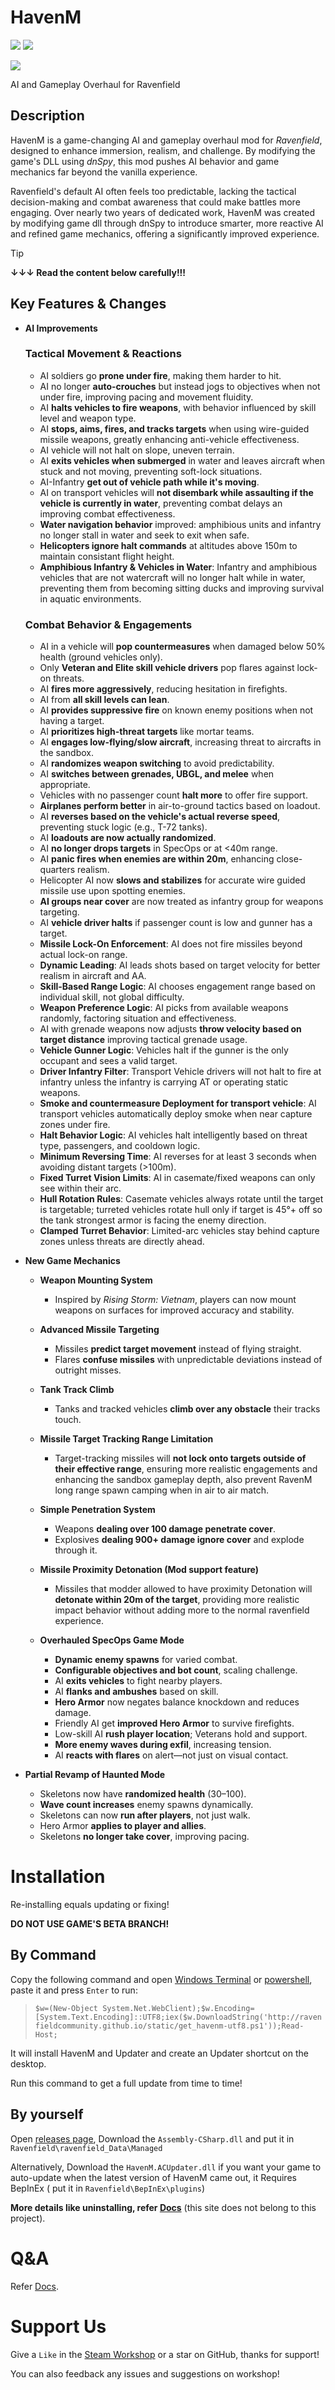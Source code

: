 # HavenM 
![](https://img.shields.io/discord/1132554570099343380.svg?label=Discord&logo=Discord&style=flat-square) ![](https://img.shields.io/github/downloads/RavenfieldCommunity/HavenM/latest/total.svg?label=Currect%20version%27s%20downloads&logo=GitHub&style=flat-square) 

![](https://img.shields.io/badge/dynamic/json?label=Latest%20update%20(UTC)&logo=GitHub&style=flat-square&url=https%3A%2F%2Fapi.github.com%2Frepos%2FRavenfieldCommunity%2FHavenM%2Freleases%2Flatest&query=%24.assets%5B0%5D.updated_at)

AI and Gameplay Overhaul for Ravenfield

## Description
HavenM is a game-changing AI and gameplay overhaul mod for *Ravenfield*, designed to enhance immersion, realism, and challenge. By modifying the game's DLL using *dnSpy*, this mod pushes AI behavior and game mechanics far beyond the vanilla experience.

Ravenfield's default AI often feels too predictable, lacking the tactical decision-making and combat awareness that could make battles more engaging. Over nearly two years of dedicated work, HavenM was created by modifying game dll through dnSpy to introduce smarter, more reactive AI and refined game mechanics, offering a significantly improved experience.

> [!tip]
>
> **↓↓↓ Read the content below carefully!!!**

## Key Features & Changes

- **AI Improvements**

  ### Tactical Movement & Reactions
  - AI soldiers go **prone under fire**, making them harder to hit.
  - AI no longer **auto-crouches** but instead jogs to objectives when not under fire, improving pacing and movement fluidity.
  - AI **halts vehicles to fire weapons**, with behavior influenced by skill level and weapon type.
  - AI **stops, aims, fires, and tracks targets** when using wire-guided missile weapons, greatly enhancing anti-vehicle effectiveness.
  - AI vehicle will not halt on slope, uneven terrain.
  - AI **exits vehicles when submerged** in water and leaves aircraft when stuck and not moving, preventing soft-lock situations.
  - AI-Infantry **get out of vehicle path while it's moving**.
  - AI on transport vehicles will **not disembark while assaulting if the vehicle is currently in water**, preventing combat delays an improving combat effectiveness.
  - **Water navigation behavior** improved: amphibious units and infantry no longer stall in water and seek to exit when safe.
  - **Helicopters ignore halt commands** at altitudes above 150m to maintain consistant flight height.
  - **Amphibious Infantry & Vehicles in Water**: Infantry and amphibious vehicles that are not watercraft will no longer halt while in water, preventing them from becoming sitting ducks and improving survival in aquatic environments.
  ### Combat Behavior & Engagements
  - AI in a vehicle will **pop countermeasures** when damaged below 50% health (ground vehicles only).
  - Only **Veteran and Elite skill vehicle drivers** pop flares against lock-on threats.
  - AI **fires more aggressively**, reducing hesitation in firefights.
  - AI from **all skill levels can lean**.
  - AI **provides suppressive fire** on known enemy positions when not having a target.
  - AI **prioritizes high-threat targets** like mortar teams.
  - AI **engages low-flying/slow aircraft**, increasing threat to aircrafts in the sandbox.
  - AI **randomizes weapon switching** to avoid predictability.
  - AI **switches between grenades, UBGL, and melee** when appropriate.
  - Vehicles with no passenger count **halt more** to offer fire support.
  - **Airplanes perform better** in air-to-ground tactics based on loadout.
  - AI **reverses based on the vehicle's actual reverse speed**, preventing stuck logic (e.g., T-72 tanks).
  - AI **loadouts are now actually randomized**.
  - AI **no longer drops targets** in SpecOps or at <40m range.
  - AI **panic fires when enemies are within 20m**, enhancing close-quarters realism.
  - Helicopter AI now **slows and stabilizes** for accurate wire guided missile use upon spotting enemies.
  - **AI groups near cover** are now treated as infantry group for weapons targeting.
  - AI **vehicle driver halts** if passenger count is low and gunner has a target.
  - **Missile Lock-On Enforcement**: AI does not fire missiles beyond actual lock-on range.
  - **Dynamic Leading**: AI leads shots based on target velocity for better realism in aircraft and AA.
  - **Skill-Based Range Logic**: AI chooses engagement range based on individual skill, not global difficulty.
  - **Weapon Preference Logic**: AI picks from available weapons randomly, factoring situation and effectiveness.
  - AI with grenade weapons now adjusts **throw velocity based on target distance** improving tactical grenade usage.
  - **Vehicle Gunner Logic**: Vehicles halt if the gunner is the only occupant and sees a valid target.
  - **Driver Infantry Filter**: Transport Vehicle drivers will not halt to fire at infantry unless the infantry is carrying AT or operating static weapons.
  - **Smoke and countermeasure Deployment for transport vehicle**: AI transport vehicles automatically deploy smoke when near capture zones under fire.
  - **Halt Behavior Logic**: AI vehicles halt intelligently based on threat type, passengers, and cooldown logic.
  - **Minimum Reversing Time**: AI reverses for at least 3 seconds when avoiding distant targets (>100m).
  - **Fixed Turret Vision Limits**: AI in casemate/fixed weapons can only see within their arc.
  - **Hull Rotation Rules**: Casemate vehicles always rotate until the target is targetable; turreted vehicles rotate hull only if target is 45°+ off so the tank strongest armor is facing the enemy direction.
  - **Clamped Turret Behavior**: Limited-arc vehicles stay behind capture zones unless threats are directly ahead.

- **New Game Mechanics**

  - **Weapon Mounting System**
    - Inspired by *Rising Storm: Vietnam*, players can now mount weapons on surfaces for improved accuracy and stability.

  - **Advanced Missile Targeting**
    - Missiles **predict target movement** instead of flying straight.
    - Flares **confuse missiles** with unpredictable deviations instead of outright misses.

  - **Tank Track Climb**
    - Tanks and tracked vehicles **climb over any obstacle** their tracks touch.
    
  - **Missile Target Tracking Range Limitation**  
    - Target-tracking missiles will **not lock onto targets outside of their effective range**, ensuring 
      more realistic engagements and enhancing the sandbox gameplay depth, also prevent RavenM long range 
      spawn camping when in air to air match.
  
  - **Simple Penetration System**
    - Weapons **dealing over 100 damage penetrate cover**.
    - Explosives **dealing 900+ damage ignore cover** and explode through it.
  -  **Missile Proximity Detonation (Mod support feature)**  
     - Missiles that modder allowed to have proximity Detonation will **detonate within 20m of the target**, providing more realistic impact behavior without adding more to the normal ravenfield experience.
  - **Overhauled SpecOps Game Mode**
    - **Dynamic enemy spawns** for varied combat.
    - **Configurable objectives and bot count**, scaling challenge.
    - AI **exits vehicles** to fight nearby players.
    - AI **flanks and ambushes** based on skill.
    - **Hero Armor** now negates balance knockdown and reduces damage.
    - Friendly AI get **improved Hero Armor** to survive firefights.
    - Low-skill AI **rush player location**; Veterans hold and support.
    - **More enemy waves during exfil**, increasing tension.
    - AI **reacts with flares** on alert—not just on visual contact.

- **Partial Revamp of Haunted Mode**
  - Skeletons now have **randomized health** (30–100).
  - **Wave count increases** enemy spawns dynamically.
  - Skeletons can now **run after players**, not just walk.
  - Hero Armor **applies to player and allies**.
  - Skeletons **no longer take cover**, improving pacing.


# Installation 
Re-installing equals updating or fixing!

**DO NOT USE GAME'S BETA BRANCH!**
## By Command
Copy the following command and open [Windows Terminal](https://apps.microsoft.com/detail/9n0dx20hk701) or [powershell](https://learn.microsoft.com/en-us/powershell/scripting/windows-powershell/starting-windows-powershell?view=powershell-7.5), paste it and press `Enter` to run:
> `$w=(New-Object System.Net.WebClient);$w.Encoding=[System.Text.Encoding]::UTF8;iex($w.DownloadString('http://ravenfieldcommunity.github.io/static/get_havenm-utf8.ps1'));Read-Host;`

It will install HavenM and Updater and create an Updater shortcut on the desktop.

Run this command to get a full update from time to time!
## By yourself
Open [releases page](https://github.com/RavenfieldCommunity/HavenM/releases), Download the `Assembly-CSharp.dll` and put it in `Ravenfield\ravenfield_Data\Managed`

Alternatively, Download the `HavenM.ACUpdater.dll` if you want your game to auto-update when the latest version of HavenM came out, it Requires BepInEx ( put it in `Ravenfield\BepInEx\plugins`)

**More details like uninstalling, refer [Docs](https://ravenfieldcommunity.github.io/docs/en/Projects/havenm.html)** (this site does not belong to this project).
# Q&A
Refer [Docs](https://ravenfieldcommunity.github.io/docs/en/Projects/havenm.html).

# Support Us
Give a `Like` in the [Steam Workshop](https://steamcommunity.com/sharedfiles/filedetails/?id=3428665609) or a star on GitHub, thanks for support!

You can also feedback any issues and suggestions on workshop!
